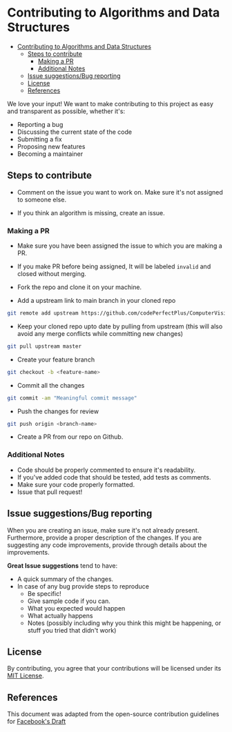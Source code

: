 # Contributing to Algorithms and Data Structures

- [Contributing to Algorithms and Data Structures](#contributing-to-algorithms-and-data-structures)
  - [Steps to contribute](#steps-to-contribute)
    - [Making a PR](#making-a-pr)
    - [Additional Notes](#additional-notes)
  - [Issue suggestions/Bug reporting](#issue-suggestionsbug-reporting)
  - [License](#license)
  - [References](#references)

We love your input! We want to make contributing to this project as easy and transparent as possible, whether it's:

- Reporting a bug
- Discussing the current state of the code
- Submitting a fix
- Proposing new features
- Becoming a maintainer

## Steps to contribute

- Comment on the issue you want to work on. Make sure it's not assigned to someone else.

- If you think an algorithm is missing, create an issue.

### Making a PR

- Make sure you have been assigned the issue to which you are making a PR.
- If you make PR before being assigned, It will be labeled `invalid` and closed without merging.

- Fork the repo and clone it on your machine.
- Add a upstream link to main branch in your cloned repo

```bash
git remote add upstream https://github.com/codePerfectPlus/ComputerVision-Essentials
```

- Keep your cloned repo upto date by pulling from upstream (this will also avoid any merge conflicts while committing new changes)

```bash
git pull upstream master
```

- Create your feature branch

```bash
git checkout -b <feature-name>
```

- Commit all the changes

```bash
git commit -am "Meaningful commit message"
```

- Push the changes for review

```bash
git push origin <branch-name>
```

- Create a PR from our repo on Github.

### Additional Notes

- Code should be properly commented to ensure it's readability.
- If you've added code that should be tested, add tests as comments.
- Make sure your code properly formatted.
- Issue that pull request!

## Issue suggestions/Bug reporting

When you are creating an issue, make sure it's not already present. Furthermore, provide a proper description of the changes. If you are suggesting any code improvements, provide through details about the improvements.

**Great Issue suggestions** tend to have:

- A quick summary of the changes.
- In case of any bug provide steps to reproduce
  - Be specific!
  - Give sample code if you can.
  - What you expected would happen
  - What actually happens
  - Notes (possibly including why you think this might be happening, or stuff you tried that didn't work)

## License

By contributing, you agree that your contributions will be licensed under its  [MIT License](/LICENSE).

## References

This document was adapted from the open-source contribution guidelines for [Facebook's Draft](https://github.com/facebook/draft-js/blob/a9316a723f9e918afde44dea68b5f9f39b7d9b00/CONTRIBUTING.md)
